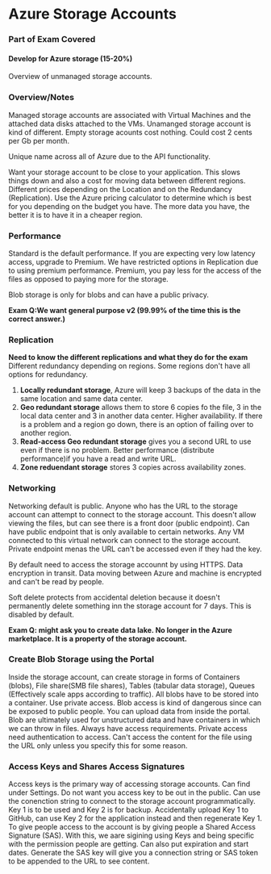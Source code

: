 # Azure Storage Accounts

### Part of Exam Covered
#### Develop for Azure storage (15-20%)
Overview of unmanaged storage accounts.

### Overview/Notes

Managed storage accounts are associated with Virtual Machines and the attached data disks attached to the VMs.
Unamanged storage account is kind of different.
Empty storage acounts cost nothing. Could cost 2 cents per Gb per month.

Unique name across all of Azure due to the API functionality.

Want your storage account to be close to your application. This slows things down and also a cost for moving data between different regions.
Different prices depending on the Location and on the Redundancy (Replication). Use the Azure pricing calculator to determine which is best for you depending on the budget you have.
The more data you have, the better it is to have it in a cheaper region.

### Performance
Standard is the default performance. If you are expecting very low latency access, upgrade to Premium. We have restricted options in Replication due to using premium performance.
Premium, you pay less for the access of the files as opposed to paying more for the storage.

Blob storage is only for blobs and can have a public privacy.

**Exam Q:We want general purpose v2 (99.99% of the time this is the correct answer.)**

### Replication
**Need to know the different replications and what they do for the exam**
Different redundancy depending on regions. Some regions don't have all options for redundancy.
1. **Locally redundant storage**, Azure will keep 3 backups of the data in the same location and same data center.
2. **Geo redundant storage** allows them to store 6 copies fo the file, 3 in the local data center and 3 in another data center. Higher availability. If there is a problem and a region go down, there is an option of failing over to another region.
3. **Read-access Geo redundant storage** gives you a second URL to use even if there is no problem. Better performance (distribute performance)if you have a read and write URL.
4. **Zone reduendant storage** stores 3 copies across availability zones.

### Networking
Networking default is public. Anyone who has the URL to the storage account can attempt to connect to the storage account. This doesn't allow viewing the files, but can see there is a front door (public endpoint). Can have public endpoint that is only available to certain networks. Any VM connected to this virtual network can connect to the storage account. Private endpoint menas the URL can't be accessed even if they had the key.

By default need to access the storage accounnt by using HTTPS. Data encryption in transit. Data moving between Azure and machine is encrypted and can't be read by people.

Soft delete protects from accidental deletion because it doesn't permanently delete something inn the storage account for 7 days. This is disabled by default.

**Exam Q: might ask you to create data lake. No longer in the Azure marketplace. It is a property of the storage account.**

### Create Blob Storage using the Portal
Inside the storage account, can create storage in forms of Containers (blobs), File share(SMB file shares), Tables (tabular data storage), Queues (Effectively scale apps according to traffic).
All blobs have to be stored into a container. 
Use private access. Blob access is kind of dangerous since can be exposed to public people.
You can upload data from inside the portal.
Blob are ultimately used for unstructured data and have containers in which we can throw in files.
Always have access requirements.
Private access need authentication to access. Can't access the content for the file using the URL only unless you specify this for some reason.

### Access Keys and Shares Access Signatures
Access keys is the primary way of accessing storage accounts. Can find under Settings. Do not want you access key to be out in the public. Can use the conenction string to connect to the storage account programmatically. Key 1 is to be used and Key 2 is for backup. Accidentally upload Key 1 to GitHub, can use Key 2 for the application instead and then regenerate Key 1. To give people access to the account is by giving people a Shared Access Signature (SAS). With this, we aare sigining using Keys and being specific with the permission people are getting. Can also put expiration and start dates. Generate the SAS key will give you a connection string or SAS token to be appended to the URL to see content.


